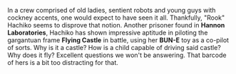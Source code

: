 In a crew comprised of old ladies, sentient robots and young guys with cockney accents, one would expect to have seen it all. Thankfully, "Rook" Hachiko seems to disprove that notion. Another prisoner found in **Hannon Laboratories**, Hachiko has shown impressive aptitude in piloting the gargantuan frame **Flying Castle** in battle, using her **BUN-E** toy as a co-pilot of sorts. Why is it a castle? How is a child capable of driving said castle? Why does it fly? Excellent questions we won't be answering. That barcode of hers is a bit too distracting for that.
